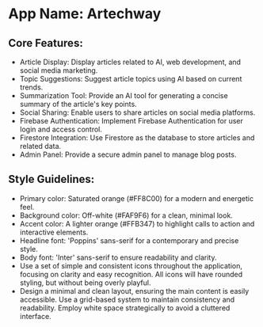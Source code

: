 # **App Name**: Artechway

## Core Features:

- Article Display: Display articles related to AI, web development, and social media marketing.
- Topic Suggestions: Suggest article topics using AI based on current trends.
- Summarization Tool: Provide an AI tool for generating a concise summary of the article's key points.
- Social Sharing: Enable users to share articles on social media platforms.
- Firebase Authentication: Implement Firebase Authentication for user login and access control.
- Firestore Integration: Use Firestore as the database to store articles and related data.
- Admin Panel: Provide a secure admin panel to manage blog posts.

## Style Guidelines:

- Primary color: Saturated orange (#FF8C00) for a modern and energetic feel.
- Background color: Off-white (#FAF9F6) for a clean, minimal look.
- Accent color: A lighter orange (#FFB347) to highlight calls to action and interactive elements.
- Headline font: 'Poppins' sans-serif for a contemporary and precise style.
- Body font: 'Inter' sans-serif to ensure readability and clarity.
- Use a set of simple and consistent icons throughout the application, focusing on clarity and easy recognition. All icons will have rounded styling, but without being overly playful.
- Design a minimal and clean layout, ensuring the main content is easily accessible. Use a grid-based system to maintain consistency and readability. Employ white space strategically to avoid a cluttered interface.